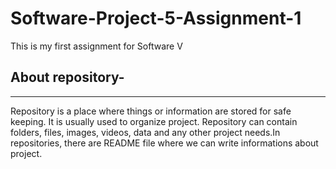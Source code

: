 # Software-Project-5-Assignment-1
This is my first assignment for Software V
## __About repository-__<br/>

---
Repository is a place where things or information are stored for safe keeping. It is usually used to organize project. Repository can contain folders, files, images, videos, data and any other project needs.In repositories, there are README file where we can write informations about project.
